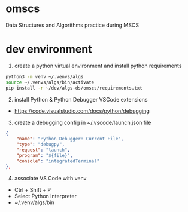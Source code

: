 # omscs

Data Structures and Algorithms practice during MSCS

# dev environment

1. create a python virtual environment and install python requirements

```bash
python3 -m venv ~/.venvs/algs
source ~/.venvs/algs/bin/activate
pip install -r ~/dev/algs-ds/omscs/requirements.txt
```

2. install Python & Python Debugger VSCode extensions

- https://code.visualstudio.com/docs/python/debugging

3. create a debugging config in ~/.vscode/launch.json file 

```json
{
    "name": "Python Debugger: Current File",
    "type": "debugpy",
    "request": "launch",
    "program": "${file}",
    "console": "integratedTerminal"
},
```

4. associate VS Code with venv

- Ctrl + Shift + P
- Select Python Interpreter
- ~/.venv/algs/bin





